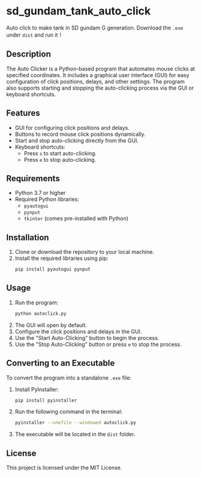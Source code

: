 # sd_gundam_tank_auto_click
Auto click to make tank in SD gundam G generation. Download the `.exe` under `dist` and run it！

## Description
The Auto Clicker is a Python-based program that automates mouse clicks at specified coordinates. It includes a graphical user interface (GUI) for easy configuration of click positions, delays, and other settings. The program also supports starting and stopping the auto-clicking process via the GUI or keyboard shortcuts.

## Features
- GUI for configuring click positions and delays.
- Buttons to record mouse click positions dynamically.
- Start and stop auto-clicking directly from the GUI.
- Keyboard shortcuts:
  - Press `s` to start auto-clicking.
  - Press `e` to stop auto-clicking.

## Requirements
- Python 3.7 or higher
- Required Python libraries:
  - `pyautogui`
  - `pynput`
  - `tkinter` (comes pre-installed with Python)

## Installation
1. Clone or download the repository to your local machine.
2. Install the required libraries using pip:
   ```bash
   pip install pyautogui pynput
   ```

## Usage
1. Run the program:
   ```bash
   python autoclick.py
   ```
2. The GUI will open by default.
3. Configure the click positions and delays in the GUI.
4. Use the "Start Auto-Clicking" button to begin the process.
5. Use the "Stop Auto-Clicking" button or press `e` to stop the process.

## Converting to an Executable
To convert the program into a standalone `.exe` file:
1. Install PyInstaller:
   ```bash
   pip install pyinstaller
   ```
2. Run the following command in the terminal:
   ```bash
   pyinstaller --onefile --windowed autoclick.py
   ```
3. The executable will be located in the `dist` folder.

## License
This project is licensed under the MIT License.
